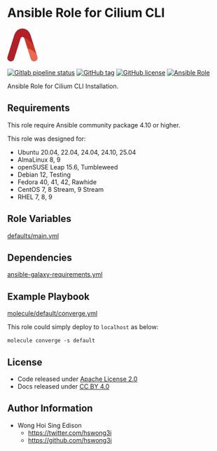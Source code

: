 # Ansible Role for Cilium CLI

<a href="https://alvistack.com" title="AlviStack" target="_blank"><img src="/alvistack.svg" height="75" alt="AlviStack"></a>

[![Gitlab pipeline status](https://img.shields.io/gitlab/pipeline/alvistack/ansible-role-cilium/master)](https://gitlab.com/alvistack/ansible-role-cilium/-/pipelines)
[![GitHub tag](https://img.shields.io/github/tag/alvistack/ansible-role-cilium.svg)](https://github.com/alvistack/ansible-role-cilium/tags)
[![GitHub license](https://img.shields.io/github/license/alvistack/ansible-role-cilium.svg)](https://github.com/alvistack/ansible-role-cilium/blob/master/LICENSE)
[![Ansible Role](https://img.shields.io/badge/galaxy-alvistack.cilium-blue.svg)](https://galaxy.ansible.com/alvistack/cilium)

Ansible Role for Cilium CLI Installation.

## Requirements

This role require Ansible community package 4.10 or higher.

This role was designed for:

- Ubuntu 20.04, 22.04, 24.04, 24.10, 25.04
- AlmaLinux 8, 9
- openSUSE Leap 15.6, Tumbleweed
- Debian 12, Testing
- Fedora 40, 41, 42, Rawhide
- CentOS 7, 8 Stream, 9 Stream
- RHEL 7, 8, 9

## Role Variables

[defaults/main.yml](defaults/main.yml)

## Dependencies

[ansible-galaxy-requirements.yml](ansible-galaxy-requirements.yml)

## Example Playbook

[molecule/default/converge.yml](molecule/default/converge.yml)

This role could simply deploy to `localhost` as below:

    molecule converge -s default

## License

- Code released under [Apache License 2.0](LICENSE)
- Docs released under [CC BY 4.0](http://creativecommons.org/licenses/by/4.0/)

## Author Information

- Wong Hoi Sing Edison
  - <https://twitter.com/hswong3i>
  - <https://github.com/hswong3i>
